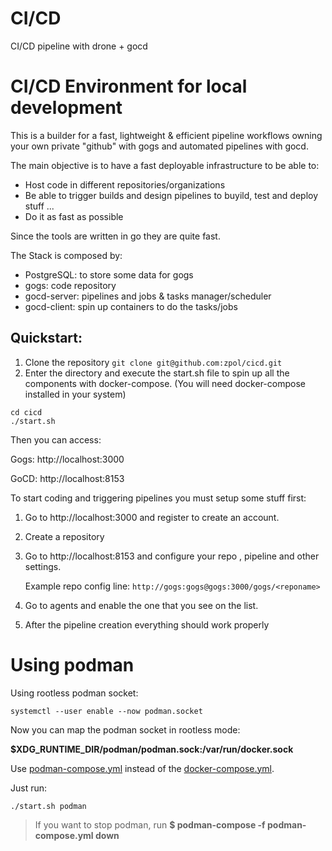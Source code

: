 # CI/CD
CI/CD pipeline with drone + gocd


# CI/CD Environment for local development

This is a builder for a fast, lightweight & efficient pipeline workflows owning your own private "github" with gogs and automated pipelines with gocd.

The main objective is to have a fast deployable infrastructure to be able to: 

* Host code in different repositories/organizations
* Be able to trigger builds and design pipelines to buyild, test and deploy stuff ... 
* Do it as fast as possible


Since the tools are written in go they are quite fast.

The Stack is composed by: 

* PostgreSQL: to store some data for gogs
* gogs: code repository 
* gocd-server: pipelines and jobs & tasks manager/scheduler
* gocd-client: spin up containers to do the tasks/jobs


## Quickstart: 

1. Clone the repository `git clone git@github.com:zpol/cicd.git`
2. Enter the directory and execute the start.sh file to spin up all the components with docker-compose. (You will need docker-compose installed in your system)

`cd cicd`  
`./start.sh`

Then you can access: 

Gogs: http://localhost:3000 

<screenshot config gogs>
<screenshot gogs user + repo created>

GoCD: http://localhost:8153


To start coding and triggering pipelines you must setup some stuff first: 

1. Go to http://localhost:3000 and register to create an account.

2. Create a repository

3. Go to http://localhost:8153 and configure your repo , pipeline and other settings.

    Example repo config line: `http://gogs:gogs@gogs:3000/gogs/<reponame>`

4. Go to agents and enable the one that you see on the list. 

5. After the pipeline creation everything should work properly


# Using podman

Using rootless podman socket:

```shell
systemctl --user enable --now podman.socket
```

Now you can map the podman socket in rootless mode:

**$XDG_RUNTIME_DIR/podman/podman.sock:/var/run/docker.sock**

Use [podman-compose.yml](./podman-compose.yml) instead of the [docker-compose.yml](./docker-compose.yml).

Just run:

```shell
./start.sh podman
```

> If you want to stop podman, run **$ podman-compose -f podman-compose.yml down**